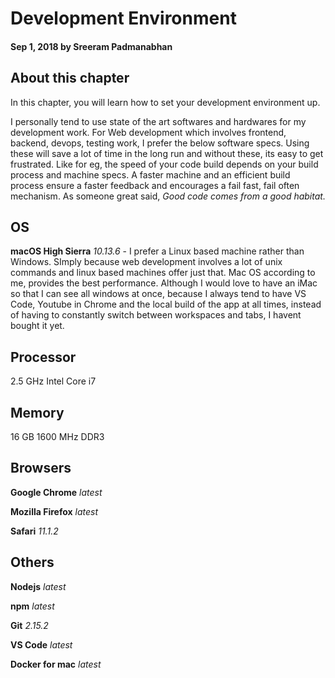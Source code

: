 # Development Environment

#### Sep 1, 2018 by Sreeram Padmanabhan

## About this chapter

In this chapter, you will learn how to set your development environment up. 

I personally tend to use state of the art softwares and hardwares for my development work. For Web development which involves frontend, backend, devops, testing work, I prefer the below software specs. Using these will save a lot of time in the long run and without these, its easy to get frustrated. Like for eg, the speed of your code build depends on your build process and machine specs. A faster machine and an efficient build process ensure a faster feedback and encourages a fail fast, fail often mechanism. As someone great said, *Good code comes from a good habitat.*

## OS

**macOS High Sierra** *10.13.6* - I prefer a Linux based machine rather than Windows. SImply because web development involves a lot of unix commands and linux based machines offer just that. Mac OS according to me, provides the best performance. Although I would love to have an iMac so that I can see all windows at once, because I always tend to have VS Code, Youtube in Chrome and the local build of the app at all times, instead of having to constantly switch between workspaces and tabs, I havent bought it yet.

## Processor

2.5 GHz Intel Core i7

## Memory

16 GB 1600 MHz DDR3

## Browsers

**Google Chrome** *latest*

**Mozilla Firefox** *latest*

**Safari** *11.1.2*


## Others

**Nodejs** *latest*

**npm** *latest*

**Git** *2.15.2*

**VS Code** *latest*

**Docker for mac** *latest*
